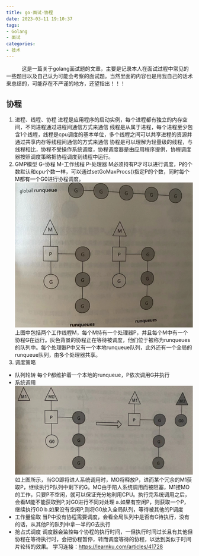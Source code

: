 ```yaml
---
title: go-面试-协程
date: 2023-03-11 19:10:37
tags:
- Golang
- 面试
categories:
- 技术
---
```

&emsp;&emsp;&emsp;这是一篇关于golang面试题的文章，主要是记录本人在面试过程中常见的一些题目以及自己认为可能会考察的面试题。当然里面的内容也是用我自己的话术来总结的，可能存在不严谨的地方，还望指出！！！
## 协程
1) 进程、线程、协程
   进程是应用程序的启动实例，每个进程都有独立的内存空间，不同进程通过进程间通信方式来通信
   线程是从属于进程，每个进程至少包含1个线程，线程是cpu调度的基本单位，多个线程之间可以共享进程的资源并通过共享内存等线程间通信的方式来通信
   协程是可以理解为轻量级的线程，与线程相比，协程不受操作系统调度，协程调度器是由应用程序提供，协程调度器按照调度策略把协程调度到线程中运行。
2) GMP模型
   G-协程 M-工作线程 P-处理器
   M必须持有P才可以进行调度，P的个数默认和cpu个数一样，可以通过setGoMaxProcs()指定P的个数，同时每个M都有一个G0进行协程调度。
   ![img_1.png](../images/gmp.png)
   上图中包括两个工作线程M，每个M持有一个处理器P，并且每个M中有一个协程G在运行。灰色背景的协程正在等待被调度，他们位于被称为runqueues的队列中。每个处理器P中又有一个本地runqueue队列，此外还有一个全局的runqueue队列，由多个处理器共享。
3) 调度策略
* 队列轮转
  每个P都维护着一个本地的runqueue，P依次调用G并执行
* 系统调用
  ![img.png](../images/gmp2.png)
  如上图所示，当GO即将进人系统调用时，MO将释放P，进而某个冗余的M1获取P，继续执行P队列中剩下的G。MO由于陷人系统调用而被阻塞，M1接MO的工作，只要P不空闲，就可以保证充分地利用CPU。执行完系统调用之后，会看M能不能获取到P,对G0进行不同对处理
  a.如果有空闲P，则获取一个P，继续执行G0
  b.如果没有空闲P,则将G0放入全局队列，等待被其他的P调度
* 工作量偷取
  当P中没有协程需要调度，会看全局队列中是否有G待执行，没有的话，从其他P的队列中拿一半的G去执行
* 抢占式调度
  调度器会监控每个协程的执行时间，一但执行时间过长且有其他但协程在等待执行时，会把协程暂停，转而调度等待的协程，以达到类似于时间片轮转的效果。
  学习连接：https://learnku.com/articles/41728